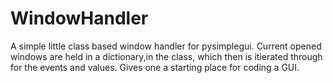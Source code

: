 # WindowHandler
A simple little class based window handler for pysimplegui.
Current opened windows are held in a dictionary,in the class, which then is itierated through for the events and values.
Gives one a starting place for coding a GUI.
